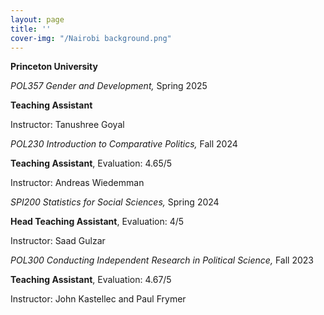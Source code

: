 ```yaml
---
layout: page
title: ''
cover-img: "/Nairobi background.png"
---
```


**Princeton University**

*POL357 Gender and Development,* Spring 2025

**Teaching Assistant**

Instructor: Tanushree Goyal


*POL230 Introduction to Comparative Politics,* Fall 2024

**Teaching Assistant**, Evaluation: 4.65/5

Instructor: Andreas Wiedemman 


*SPI200 Statistics for Social Sciences,* Spring 2024

**Head Teaching Assistant**, Evaluation: 4/5

Instructor: Saad Gulzar


*POL300 Conducting Independent Research in Political Science,* Fall 2023

**Teaching Assistant**, Evaluation: 4.67/5

Instructor: John Kastellec and Paul Frymer

